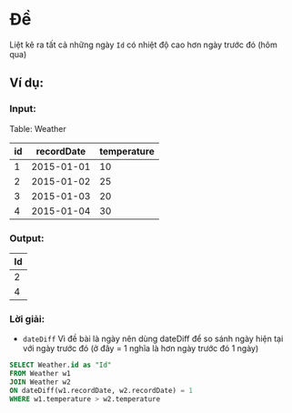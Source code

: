 # Đề

Liệt kê ra tất cả những ngày `Id` có nhiệt độ cao hơn ngày trước đó (hôm qua)

## Ví dụ:

### Input:

Table: Weather

| id  | recordDate | temperature |
| --- | ---------- | ----------- |
| 1   | 2015-01-01 | 10          |
| 2   | 2015-01-02 | 25          |
| 3   | 2015-01-03 | 20          |
| 4   | 2015-01-04 | 30          |

### Output:

| Id  |
| --- |
| 2   |
| 4   |

### Lời giải:

- `dateDiff` Vì đề bài là ngày nên dùng dateDiff để so sánh ngày hiện tại với ngày trước đó (ở đây = 1 nghĩa là hơn ngày trước đó 1 ngày)

```sql
SELECT Weather.id as "Id"
FROM Weather w1
JOIN Weather w2
ON dateDiff(w1.recordDate, w2.recordDate) = 1
WHERE w1.temperature > w2.temperature
```
